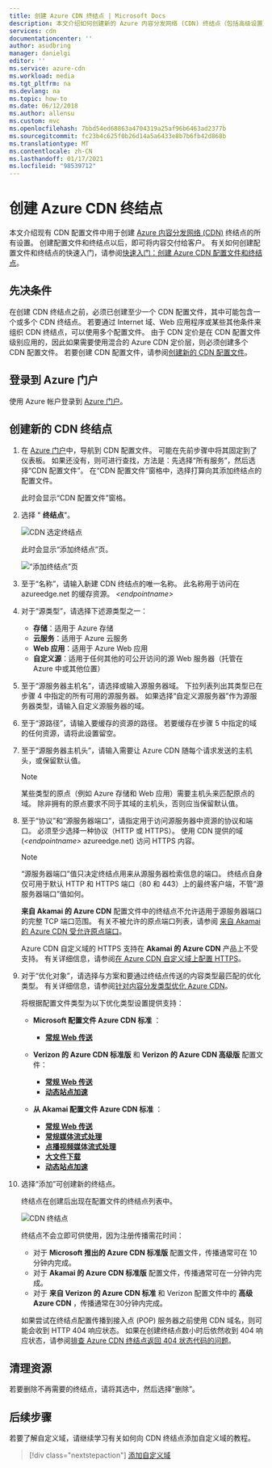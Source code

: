 ```yaml
---
title: 创建 Azure CDN 终结点 | Microsoft Docs
description: 本文介绍如何创建新的 Azure 内容分发网络 (CDN) 终结点（包括高级设置）。
services: cdn
documentationcenter: ''
author: asudbring
manager: danielgi
editor: ''
ms.service: azure-cdn
ms.workload: media
ms.tgt_pltfrm: na
ms.devlang: na
ms.topic: how-to
ms.date: 06/12/2018
ms.author: allensu
ms.custom: mvc
ms.openlocfilehash: 7bbd54ed68863a4704319a25af96b6463ad2377b
ms.sourcegitcommit: fc23b4c625f0b26d14a5a6433e8b7b6fb42d868b
ms.translationtype: MT
ms.contentlocale: zh-CN
ms.lasthandoff: 01/17/2021
ms.locfileid: "98539712"
---
```

# <a name="create-an-azure-cdn-endpoint"></a>创建 Azure CDN 终结点
本文介绍现有 CDN 配置文件中用于创建 [Azure 内容分发网络 (CDN)](cdn-overview.md) 终结点的所有设置。 创建配置文件和终结点以后，即可将内容交付给客户。 有关如何创建配置文件和终结点的快速入门，请参阅[快速入门：创建 Azure CDN 配置文件和终结点](cdn-create-new-endpoint.md)。

## <a name="prerequisites"></a>先决条件
在创建 CDN 终结点之前，必须已创建至少一个 CDN 配置文件，其中可能包含一个或多个 CDN 终结点。 若要通过 Internet 域、Web 应用程序或某些其他条件来组织 CDN 终结点，可以使用多个配置文件。 由于 CDN 定价是在 CDN 配置文件级别应用的，因此如果需要使用混合的 Azure CDN 定价层，则必须创建多个 CDN 配置文件。 若要创建 CDN 配置文件，请参阅[创建新的 CDN 配置文件](cdn-create-new-endpoint.md#create-a-new-cdn-profile)。

## <a name="log-in-to-the-azure-portal"></a>登录到 Azure 门户
使用 Azure 帐户登录到 [Azure 门户](https://portal.azure.com)。

## <a name="create-a-new-cdn-endpoint"></a>创建新的 CDN 终结点

1. 在 [Azure 门户](https://portal.azure.com)中，导航到 CDN 配置文件。 可能在先前步骤中将其固定到了仪表板。 如果还没有，则可进行查找，方法是：先选择“所有服务”，然后选择“CDN 配置文件”。 在“CDN 配置文件”窗格中，选择打算向其添加终结点的配置文件。 
   
    此时会显示“CDN 配置文件”窗格。

2. 选择 " **终结点**"。
   
    ![CDN 选定终结点](./media/cdn-create-endpoint-how-to/cdn-select-endpoint.png)
   
    此时会显示“添加终结点”页。
   
    ![“添加终结点”页](./media/cdn-create-endpoint-how-to/cdn-add-endpoint-page.png)

3. 至于“名称”，请输入新建 CDN 终结点的唯一名称。 此名称用于访问在 azureedge.net 的缓存资源。 _\<endpointname>_

4. 对于“源类型”，请选择下述源类型之一： 
   - **存储**：适用于 Azure 存储
   - **云服务**：适用于 Azure 云服务
   - **Web 应用**：适用于 Azure Web 应用
   - **自定义源**：适用于任何其他的可公开访问的源 Web 服务器（托管在 Azure 中或其他位置）

5. 至于“源服务器主机名”，请选择或输入源服务器域。 下拉列表列出其类型已在步骤 4 中指定的所有可用的源服务器。 如果选择“自定义源服务器”作为源服务器类型，请输入自定义源服务器的域。
    
6. 至于“源路径”，请输入要缓存的资源的路径。 若要缓存在步骤 5 中指定的域的任何资源，请将此设置留空。
    
7. 至于“源服务器主机头”，请输入需要让 Azure CDN 随每个请求发送的主机头，或保留默认值。
   
   > [!NOTE]
   > 某些类型的原点（例如 Azure 存储和 Web 应用）需要主机头来匹配原点的域。 除非拥有的原点要求不同于其域的主机头，否则应当保留默认值。
   > 
    
8. 至于“协议”和“源服务器端口”，请指定用于访问源服务器中资源的协议和端口。 必须至少选择一种协议（HTTP 或 HTTPS）。 使用 CDN 提供的域 (_\<endpointname>_ azureedge.net) 访问 HTTPS 内容。 
   
   > [!NOTE]
   > “源服务器端口”值只决定终结点用来从源服务器检索信息的端口。 终结点自身仅可用于默认 HTTP 和 HTTPS 端口（80 和 443）上的最终客户端，不管“源服务器端口”值如何。  
   > 
   > **来自 Akamai 的 Azure CDN** 配置文件中的终结点不允许适用于源服务器端口的完整 TCP 端口范围。 有关不被允许的原点端口列表，请参阅 [来自 Akamai 的 Azure CDN 受允许原点端口](/previous-versions/azure/mt757337(v=azure.100))。  
   > 
   > Azure CDN 自定义域的 HTTPS 支持在 **Akamai 的 Azure CDN** 产品上不受支持。 有关详细信息，请参阅[在 Azure CDN 自定义域上配置 HTTPS](cdn-custom-ssl.md)。
    
9. 对于“优化对象”，请选择与方案和要通过终结点传送的内容类型最匹配的优化类型。 有关详细信息，请参阅[针对内容分发类型优化 Azure CDN](cdn-optimization-overview.md)。

    将根据配置文件类型为以下优化类型设置提供支持：
    - **Microsoft 配置文件 Azure CDN 标准** ：
       - [**常规 Web 传送**](cdn-optimization-overview.md#general-web-delivery)

    - **Verizon 的 Azure CDN 标准版** 和 **Verizon 的 Azure CDN 高级版** 配置文件：
       - [**常规 Web 传送**](cdn-optimization-overview.md#general-web-delivery)
       - [**动态站点加速**](cdn-optimization-overview.md#dynamic-site-acceleration)

    - **从 Akamai 配置文件 Azure CDN 标准** ：
       - [**常规 Web 传送**](cdn-optimization-overview.md#general-web-delivery)
       - [**常规媒体流式处理**](cdn-optimization-overview.md#general-media-streaming)
       - [**点播视频媒体流式处理**](cdn-optimization-overview.md#video-on-demand-media-streaming)
       - [**大文件下载**](cdn-optimization-overview.md#large-file-download)
       - [**动态站点加速**](cdn-optimization-overview.md#dynamic-site-acceleration)

10. 选择“添加”可创建新的终结点。
   
    终结点在创建后出现在配置文件的终结点列表中。
    
    ![CDN 终结点](./media/cdn-create-new-endpoint/cdn-endpoint-success.png)
    
    终结点不会立即可供使用，因为注册传播需花时间： 
    - 对于 **Microsoft 推出的 Azure CDN 标准版** 配置文件，传播通常可在 10 分钟内完成。 
    - 对于 **Akamai 的 Azure CDN 标准版** 配置文件，传播通常可在一分钟内完成。 
    - 对于 **来自 Verizon 的 Azure CDN 标准** 和 Verizon 配置文件中的 **高级 Azure CDN** ，传播通常在30分钟内完成。 
   
    如果尝试在终结点配置传播到接入点 (POP) 服务器之前使用 CDN 域名，则可能会收到 HTTP 404 响应状态。 如果在创建终结点数小时后依然收到 404 响应状态，请参阅[排查 Azure CDN 终结点返回 404 状态代码的问题](cdn-troubleshoot-endpoint.md)。

## <a name="clean-up-resources"></a>清理资源
若要删除不再需要的终结点，请将其选中，然后选择“删除”。 

## <a name="next-steps"></a>后续步骤
若要了解自定义域，请继续学习有关如何向 CDN 终结点添加自定义域的教程。

> [!div class="nextstepaction"]
> [添加自定义域](cdn-map-content-to-custom-domain.md)


